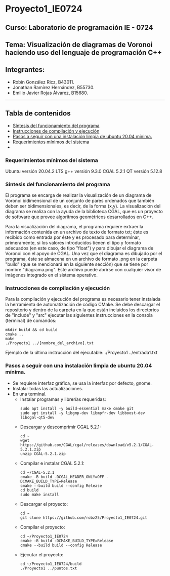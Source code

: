 <h1> Proyecto1_IE0724 </h1>

<h2> Curso: Laboratorio de programación IE - 0724</h2>
  
<h2> Tema: Visualización de diagramas de Voronoi haciendo uso del lenguaje de programación C++ </h2>

<h2>Integrantes:</h2>

<p>
  <ul>
    <li> Robin González Ricz, B43011.           </li>
    <li> Jonathan Ramírez Hernández, B55730.    </li>
    <li> Emilio Javier Rojas Álvarez, B15680.   </li>
  </ul>
</p>

<hr>

## Tabla de contenidos
* [Síntesis del funcionamiento del programa](#program-info)
* [Instrucciones de compilación y ejecución](#instructions)
* [Pasos a seguir con una instalación limpia de ubuntu 20.04 mínima.](#ubuntu)
* [Requerimientos mínimos del sistema](#requisitos)
* 
<h3> Requerimientos mínimos del sistema </h3>
<p>
    Ubuntu versión 20.04.2 LTS  
    g++ versión 9.3.0  
    CGAL 5.2.1  
    QT versión 5.12.8  
</p>


<h3>  Síntesis del funcionamiento del programa  </h3>
  <p >
      El programa se encarga de realizar la visualización de un diagrama de Voronoi bidimensional de un conjunto de pares ordenados que también deben
      ser bidimensionales, es decir, de la forma (x,y). La visualización del diagrama se realiza con la ayuda de la biblioteca CGAL, que es un proyecto
      de software que provee algoritmos geométricos desarrollados en C++.
  </p>
  
  <p>
      Para la visualización del diagrama, el programa requiere extraer la información contenida en un archivo de texto de formato txt; éste es recibido como             entrada por éste y es procesado para determinar, primeramente, si los valores introducidos tienen el tipo y formato adecuados (en este caso, de tipo               "float") y para dibujar el diagrama de Voronoi con el apoyo de CGAL. Una vez que el diagrama es dibujado por el programa, éste se almacena en un archivo de       formato .png en la carpeta "build" (que se mencionará en la siguiente sección) que se tiene por nombre "diagrama.png". Este archivo puede abrirse con 
      cualquier visor de imágenes integrado en el sistema operativo.
  </p>

  
<h3> Instrucciones de compilación y ejecución </h3>
  <p>
      Para la compilación y ejecución del programa es necesario tener instalada la herramienta de automatización de código CMake. 
      Se debe descargar el repositorio y dentro de la carpeta en la que están incluidos los directorios de "include" y "src" ejecutar las siguientes
      instrucciones en la consola (terminal) de comandos:
  </p>
  
  ```
  mkdir build && cd build     
  cmake ..                    
  make                        
  ./Proyecto1 ../[nombre_del_archivo].txt   
  ```
      
  <p>
      Ejemplo de la última instrucción del ejecutable:
                  ./Proyecto1 ../entrada1.txt
  </p>
  
  
  
  <h3>Pasos a seguir con una instalación limpia de ubuntu 20.04 mínima. </h3>

 - Se requiere interfaz gráfica, se usa la interfaz por defecto, gnome.
 - Instalar todas las actualizaciones.
 - En una terminal.
   - Instalar programas y librerías requeridas:
     ```
     sudo apt install -y build-essential make cmake git
     sudo apt install -y libgmp-dev libmpfr-dev libboost-dev libcgal-qt5-dev
     ```
   - Descargar y descomprimir CGAL 5.2.1:
     ```
     cd ~
     wget https://github.com/CGAL/cgal/releases/download/v5.2.1/CGAL-5.2.1.zip
     unzip CGAL-5.2.1.zip
     ```
   - Compilar e instalar CGAL 5.2.1:
     ```
     cd ~/CGAL-5.2.1
     cmake -B build -DCGAL_HEADER_ONLY=OFF -DCMAKE_BUILD_TYPE=Release
     cmake --build build --config Release
     cd build
     sudo make install
     ```
   - Descargar el proyecto:
     ```
     cd ~
     git clone https://github.com/robz25/Proyecto1_IE0724.git
     ```
   - Compilar el proyecto:
     ```
     cd ~/Proyecto1_IE0724
     cmake -B build -DCMAKE_BUILD_TYPE=Release
     cmake --build build --config Release
     ```
   - Ejecutar el proyecto:
     ```
     cd ~/Proyecto1_IE0724/build
     ./Proyecto1 ../puntos.txt
     ```
  
  
  
  
  
